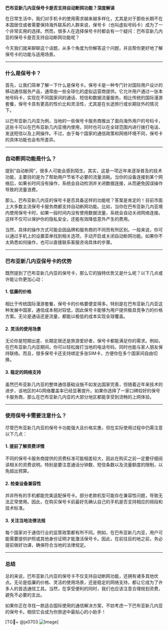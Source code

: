 **巴布亚新几内亚保号卡是否支持自动断网功能？深度解读**

在日常生活中，我们对手机卡的使用需求越来越多样化，尤其是对于那些长期不在本国居住或者需要保持海外联系的人群来说，保号卡（也叫虚拟号码卡）成为了一个非常实用的选择。然而，很多人在选择保号卡时都会有一个疑问：巴布亚新几内亚的保号卡是否支持自动断网功能呢？

今天我们就来聊聊这个话题，从多个角度为你解答这个问题，并且帮你更好地了解保号卡的功能与适用场景。

---

### 什么是保号卡？

首先，让我们简单了解一下什么是保号卡。保号卡是一种专门针对国际用户设计的移动通信服务产品，通常由一些全球化的虚拟运营商提供。它允许用户通过一张本地号码卡，实现在不同国家间的通话、短信和数据流量服务。相比传统的国际漫游套餐，保号卡具有更高的性价比和灵活性，尤其是在长途旅行或长期驻外的情况下。

以巴布亚新几内亚为例，当地的一些保号卡服务商推出了面向海外用户的号码卡，这些卡可以在巴布亚新几内亚境内使用，同时也可以在全球范围内进行拨打电话、发送短信以及上网操作。不过，由于每个国家的通信政策和网络环境不同，保号卡的具体功能也会有所差异。

---

### 自动断网功能是什么？

提到“自动断网”，很多人可能会感到陌生。其实，这是一项近年来逐渐普及的技术功能，主要目的是为了帮助用户节省不必要的流量消耗。当你的设备连接到某个网络后，如果长时间没有操作，系统会自动检测并关闭数据连接，从而避免因误操作导致的流量浪费。

那么，巴布亚新几内亚的保号卡是否具备这样的功能呢？答案是肯定的！目前市面上大多数主流保号卡服务商都支持自动断网功能。比如，当你在巴布亚新几内亚境内使用保号卡时，如果一段时间内没有使用数据流量，系统会自动关闭网络连接。这样不仅可以保护你的隐私安全，还能有效降低意外产生的费用。

当然，具体的操作方式可能会因品牌和服务商的不同而有所区别。一般来说，你可以通过手机上的设置菜单找到相关选项，手动开启或关闭自动断网功能。如果你不太熟悉如何操作，也可以直接联系客服咨询具体的步骤。

---

### 巴布亚新几内亚保号卡的优势

既然提到了巴布亚新几内亚的保号卡，那么它的独特优势又是什么呢？以下几点或许能让你更加心动：

#### 1. **低廉的价格**
相比于传统国际漫游套餐，保号卡的价格要便宜得多。特别是在巴布亚新几内亚这种发展中国家，通信成本相对较低，因此保号卡能够为用户提供极具竞争力的价格方案。无论是通话还是流量，都能以极低的成本实现全球覆盖。

#### 2. **灵活的使用场景**
无论你是短期出差、长期定居还是旅游爱好者，保号卡都能满足你的需求。例如，在巴布亚新几内亚期间，你可以轻松拨打当地的电话号码，同时也能与家人朋友保持联络。而且，很多保号卡还支持绑定多张SIM卡，方便你在多个国家间自由切换。

#### 3. **稳定的网络支持**
虽然巴布亚新几内亚的整体通信基础设施不如发达国家完善，但随着近年来技术的进步，该地区的4G网络覆盖率已经显著提升。如果你选择了一家口碑较好的保号卡服务商，那么在巴布亚新几内亚的大部分地区都能享受到流畅的上网体验。

---

### 使用保号卡需要注意什么？

尽管巴布亚新几内亚的保号卡功能强大且价格实惠，但在实际使用过程中仍需注意以下几点：

#### 1. **提前了解资费详情**
不同的保号卡服务商提供的资费标准可能相差较大，因此在购买之前一定要仔细阅读相关的资费说明。特别是要注意通话分钟数、短信条数以及流量额度的限制，以免超出预算。

#### 2. **检查设备兼容性**
并非所有的手机都能完美适配保号卡。部分老款机型可能存在兼容性问题，导致无法正常使用。因此，在购买保号卡前最好先确认自己的手机是否支持相应的频段和技术标准。

#### 3. **关注当地法律法规**
每个国家对于通信行业的监管政策都有所不同。例如，在巴布亚新几内亚，用户可能需要提供护照或其他身份证明才能激活保号卡。因此，在前往目的地之前，务必提前做好功课，确保符合当地的法律规定。

---

### 总结

总的来说，巴布亚新几内亚的保号卡不仅支持自动断网功能，还拥有诸多其他优点。无论是低廉的价格、灵活的使用场景，还是稳定的网络支持，都让它成为了许多人的首选通信工具。当然，在享受便利的同时，我们也应该注意合理规划资费，避免不必要的支出。

如果你正在寻找一款适合国际使用的通信解决方案，不妨考虑一下巴布亚新几内亚的保号卡。相信它会成为你旅途中最贴心的小助手！

[TG💪+ @jx0703 ![Image](https://github.com/user-attachments/assets/dbca1d08-cadb-493c-b0ec-ad6f7a83f270)]